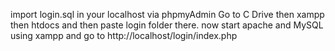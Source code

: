 import login.sql in your localhost via phpmyAdmin
Go to C Drive then xampp then htdocs and then paste login folder there.
now start apache and MySQL using xampp and go to http://localhost/login/index.php
